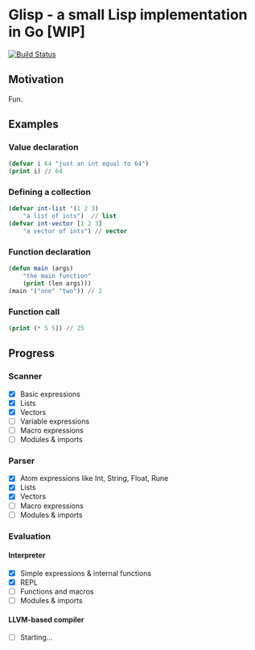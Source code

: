 # Glisp - a small Lisp implementation in Go [WIP]
[![Build Status](https://travis-ci.org/pmukhin/glisp.svg?branch=master)](https://travis-ci.org/pmukhin/glisp)

## Motivation
Fun.

## Examples
### Value declaration
```lisp
(defvar i 64 "just an int equal to 64")
(print i) // 64
```
### Defining a collection
```lisp
(defvar int-list '(1 2 3)
    "a list of ints")  // list
(defvar int-vector [1 2 3]
    "a vector of ints") // vector
```
### Function declaration
```lisp
(defun main (args)
    "the main function"
    (print (len args)))
(main '("one" "two")) // 2
```
### Function call
```lisp
(print (* 5 5)) // 25
```

## Progress

### Scanner
- [x] Basic expressions
- [x] Lists
- [x] Vectors
- [ ] Variable expressions
- [ ] Macro expressions
- [ ] Modules & imports
### Parser
- [x] Atom expressions like Int, String, Float, Rune
- [x] Lists
- [x] Vectors
- [ ] Macro expressions
- [ ] Modules & imports
### Evaluation
#### Interpreter
- [x] Simple expressions & internal functions
- [x] REPL
- [ ] Functions and macros
- [ ] Modules & imports
#### LLVM-based compiler
- [ ] Starting...
